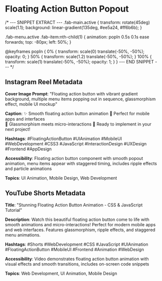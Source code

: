 # Floating Action Button Popout

/* --- SNIPPET EXTRACT ---
.fab-main.active {
    transform: rotate(45deg) scale(1.1);
    background: linear-gradient(135deg, #ee5a24, #ff6b6b);
}

.fab-menu.active .fab-item:nth-child(1) {
    animation: popIn 0.5s 0.1s ease forwards;
    top: -80px;
    left: 50%;
}

@keyframes popIn {
    0% { transform: scale(0) translate(-50%, -50%); opacity: 0; }
    50% { transform: scale(1.2) translate(-50%, -50%); }
    100% { transform: scale(1) translate(-50%, -50%); opacity: 1; }
}
--- END SNIPPET --- */

## Instagram Reel Metadata

**Cover Image Prompt**: "Floating action button with vibrant gradient background, multiple menu items popping out in sequence, glassmorphism effect, mobile UI mockup"

**Caption**: 
✨ Smooth floating action button animation
🎯 Perfect for mobile apps and interfaces  
💫 Glassmorphism meets micro-interactions
🚀 Ready to implement in your next project!

**Hashtags**: #FloatingActionButton #UIAnimation #MobileUI #WebDevelopment #CSS3 #JavaScript #InteractionDesign #UXDesign #Frontend #AppDesign

**Accessibility**: Floating action button component with smooth popout animation, menu items appear with staggered timing, includes ripple effects and particle animations

**Topics**: UI Animation, Mobile Design, Web Development

## YouTube Shorts Metadata

**Title**: "Stunning Floating Action Button Animation - CSS & JavaScript Tutorial"

**Description**: 
Watch this beautiful floating action button come to life with smooth animations and micro-interactions! Perfect for modern mobile apps and web interfaces. Features glassmorphism, ripple effects, and staggered menu animations.

**Hashtags**: #Shorts #WebDevelopment #CSS #JavaScript #UIAnimation #FloatingActionButton #MobileUI #Frontend #Animation #WebDesign

**Accessibility**: Video demonstrates floating action button animation with visual effects and smooth transitions, includes on-screen code snippets

**Topics**: Web Development, UI Animation, Mobile Design
